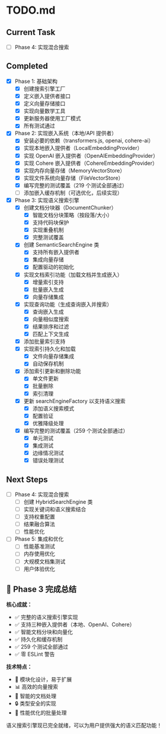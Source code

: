 # TODO.md

## Current Task
- [ ] Phase 4: 实现混合搜索

## Completed
- [x] Phase 1: 基础架构
  - [x] 创建搜索引擎工厂
  - [x] 定义嵌入提供者接口
  - [x] 定义向量存储接口
  - [x] 实现向量数学工具
  - [x] 更新服务器使用工厂模式
  - [x] 所有测试通过

- [x] Phase 2: 实现嵌入系统（本地/API 提供者）
  - [x] 安装必要的依赖（transformers.js, openai, cohere-ai）
  - [x] 实现本地嵌入提供者（LocalEmbeddingProvider）
  - [x] 实现 OpenAI 嵌入提供者（OpenAIEmbeddingProvider）
  - [x] 实现 Cohere 嵌入提供者（CohereEmbeddingProvider）
  - [x] 实现内存向量存储（MemoryVectorStore）
  - [x] 实现文件系统向量存储（FileVectorStore）
  - [x] 编写完整的测试覆盖（219 个测试全部通过）
  - [ ] 添加嵌入缓存机制（可选优化，后续实现）

- [x] Phase 3: 实现语义搜索引擎
  - [x] 创建文档分块器（DocumentChunker）
    - [x] 智能文档分块策略（按段落/大小）
    - [x] 支持代码块保护
    - [x] 实现重叠机制
    - [x] 完整测试覆盖
  - [x] 创建 SemanticSearchEngine 类
    - [x] 支持所有嵌入提供者
    - [x] 集成向量存储
    - [x] 配置驱动的初始化
  - [x] 实现文档索引功能（加载文档并生成嵌入）
    - [x] 增量索引支持
    - [x] 批量嵌入生成
    - [x] 向量存储集成
  - [x] 实现查询功能（生成查询嵌入并搜索）
    - [x] 查询嵌入生成
    - [x] 向量相似度搜索
    - [x] 结果排序和过滤
    - [x] 匹配上下文生成
  - [x] 添加批量索引支持
  - [x] 实现索引持久化和加载
    - [x] 文件向量存储集成
    - [x] 自动保存机制
  - [x] 添加索引更新和删除功能
    - [x] 单文件更新
    - [x] 批量删除
    - [x] 索引清理
  - [x] 更新 searchEngineFactory 以支持语义搜索
    - [x] 添加语义搜索模式
    - [x] 配置验证
    - [x] 优雅降级处理
  - [x] 编写完整的测试覆盖（259 个测试全部通过）
    - [x] 单元测试
    - [x] 集成测试
    - [x] 边缘情况测试
    - [x] 错误处理测试

## Next Steps
- [ ] Phase 4: 实现混合搜索
  - [ ] 创建 HybridSearchEngine 类
  - [ ] 实现关键词和语义搜索结合
  - [ ] 支持权重配置
  - [ ] 结果融合算法
  - [ ] 性能优化
- [ ] Phase 5: 集成和优化
  - [ ] 性能基准测试
  - [ ] 内存使用优化
  - [ ] 大规模文档集测试
  - [ ] 用户体验优化

## 🎉 Phase 3 完成总结

**核心成就：**
- ✅ 完整的语义搜索引擎实现
- ✅ 支持三种嵌入提供者（本地、OpenAI、Cohere）
- ✅ 智能文档分块和向量化
- ✅ 持久化和缓存机制
- ✅ 259 个测试全部通过
- ✅ 零 ESLint 警告

**技术特点：**
- 🔧 模块化设计，易于扩展
- 📊 高效的向量搜索
- 🧠 智能的文档处理
- 🔒 类型安全的实现
- 🚀 性能优化的批量处理

语义搜索引擎现已完全就绪，可以为用户提供强大的语义匹配功能！